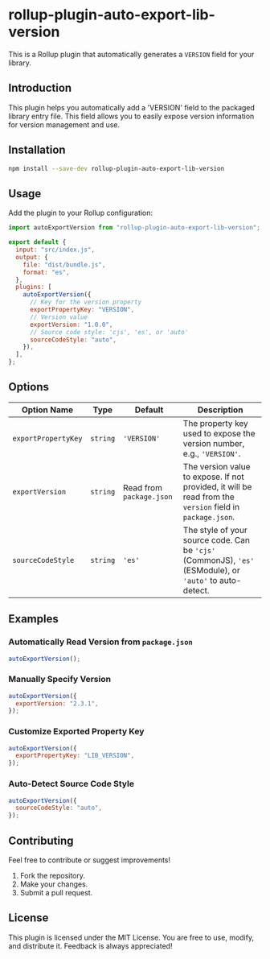 # rollup-plugin-auto-export-lib-version

This is a Rollup plugin that automatically generates a `VERSION` field for your library.

## **Introduction**

This plugin helps you automatically add a 'VERSION' field to the packaged library entry file.
This field allows you to easily expose version information for version management and use.

## **Installation**

```bash
npm install --save-dev rollup-plugin-auto-export-lib-version
```

## **Usage**

Add the plugin to your Rollup configuration:

```javascript
import autoExportVersion from "rollup-plugin-auto-export-lib-version";

export default {
  input: "src/index.js",
  output: {
    file: "dist/bundle.js",
    format: "es",
  },
  plugins: [
    autoExportVersion({
      // Key for the version property
      exportPropertyKey: "VERSION",
      // Version value
      exportVersion: "1.0.0",
      // Source code style: 'cjs', 'es', or 'auto'
      sourceCodeStyle: "auto",
    }),
  ],
};
```

## **Options**

| Option Name         | Type     | Default                  | Description                                                                                               |
| ------------------- | -------- | ------------------------ | --------------------------------------------------------------------------------------------------------- |
| `exportPropertyKey` | `string` | `'VERSION'`              | The property key used to expose the version number, e.g., `'VERSION'`.                                    |
| `exportVersion`     | `string` | Read from `package.json` | The version value to expose. If not provided, it will be read from the `version` field in `package.json`. |
| `sourceCodeStyle`   | `string` | `'es'`                   | The style of your source code. Can be `'cjs'` (CommonJS), `'es'` (ESModule), or `'auto'` to auto-detect.  |

## **Examples**

### Automatically Read Version from `package.json`

```javascript
autoExportVersion();
```

### Manually Specify Version

```javascript
autoExportVersion({
  exportVersion: "2.3.1",
});
```

### Customize Exported Property Key

```javascript
autoExportVersion({
  exportPropertyKey: "LIB_VERSION",
});
```

### Auto-Detect Source Code Style

```javascript
autoExportVersion({
  sourceCodeStyle: "auto",
});
```

## **Contributing**

Feel free to contribute or suggest improvements!

1. Fork the repository.
2. Make your changes.
3. Submit a pull request.

## **License**

This plugin is licensed under the MIT License.
You are free to use, modify, and distribute it. Feedback is always appreciated!
